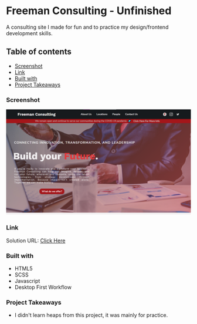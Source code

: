 # Freeman Consulting - Unfinished

A consulting site I made for fun and to practice my design/frontend development skills.

## Table of contents

- [Screenshot](#screenshot)
- [Link](#link)
- [Built with](#built-with)
- [Project Takeaways](#project-takeaways)

### Screenshot

![](./screenshot.png)

### Link

Solution URL: [Click Here](https://matejgroombridge.github.io/Consulting-Site)

### Built with

- HTML5
- SCSS
- Javascript
- Desktop First Workflow

### Project Takeaways

- I didn't learn heaps from this project, it was mainly for practice.
